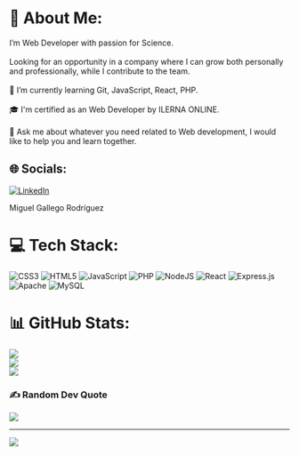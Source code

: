 # 💫 About Me:
 I’m Web Developer with passion for Science.<br><br>Looking for an opportunity in a company where I can grow both personally and professionally, while I contribute to the team.<br><br>🌱 I’m currently learning Git, JavaScript, React, PHP.<br><br>🎓 I'm certified as an Web Developer by ILERNA ONLINE.<br><br>💬 Ask me about whatever you need related to Web development, I would like to help you and learn together.


## 🌐 Socials:
[![LinkedIn](https://img.shields.io/badge/LinkedIn-%230077B5.svg?logo=linkedin&logoColor=white)](https://linkedin.com/in/www.linkedin.com/in/miguelgallegorodriguez) 

Miguel Gallego Rodríguez

# 💻 Tech Stack:
![CSS3](https://img.shields.io/badge/css3-%231572B6.svg?style=for-the-badge&logo=css3&logoColor=white) ![HTML5](https://img.shields.io/badge/html5-%23E34F26.svg?style=for-the-badge&logo=html5&logoColor=white) ![JavaScript](https://img.shields.io/badge/javascript-%23323330.svg?style=for-the-badge&logo=javascript&logoColor=%23F7DF1E) ![PHP](https://img.shields.io/badge/php-%23777BB4.svg?style=for-the-badge&logo=php&logoColor=white) ![NodeJS](https://img.shields.io/badge/node.js-6DA55F?style=for-the-badge&logo=node.js&logoColor=white) ![React](https://img.shields.io/badge/react-%2320232a.svg?style=for-the-badge&logo=react&logoColor=%2361DAFB) ![Express.js](https://img.shields.io/badge/express.js-%23404d59.svg?style=for-the-badge&logo=express&logoColor=%2361DAFB) ![Apache](https://img.shields.io/badge/apache-%23D42029.svg?style=for-the-badge&logo=apache&logoColor=white) ![MySQL](https://img.shields.io/badge/mysql-%2300f.svg?style=for-the-badge&logo=mysql&logoColor=white)
# 📊 GitHub Stats:
![](https://github-readme-stats.vercel.app/api?username=MiguelGallegoR&theme=vue-dark&hide_border=false&include_all_commits=true&count_private=false)<br/>
![](https://github-readme-streak-stats.herokuapp.com/?user=MiguelGallegoR&theme=vue-dark&hide_border=false)<br/>
![](https://github-readme-stats.vercel.app/api/top-langs/?username=MiguelGallegoR&theme=vue-dark&hide_border=false&include_all_commits=true&count_private=false&layout=compact)

### ✍️ Random Dev Quote
![](https://quotes-github-readme.vercel.app/api?type=horizontal&theme=radical)

---
[![](https://visitcount.itsvg.in/api?id=MiguelGallegoR&icon=0&color=8)](https://visitcount.itsvg.in)

<!-- Proudly created with GPRM ( https://gprm.itsvg.in ) -->
